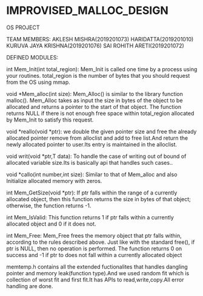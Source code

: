 # IMPROVISED_MALLOC_DESIGN
OS PROJECT

TEAM MEMBERS:
AKLESH MISHRA(2019201073)
HARIDATTA(2019201010)
KURUVA JAYA KRISHNA(2019201076)
SAI ROHITH ARETI(2019201072)

DEFINED MODULES:

int Mem_Init(int total_region):
Mem_Init is called one time by a process using your routines. total_region is the number of bytes that you should request from the OS using mmap.

void *Mem_alloc(int size):
Mem_Alloc() is similar to the library function malloc(). Mem_Alloc takes as input the size in bytes of the object to be allocated and returns a pointer to the start of that object. The function returns NULL if there is not enough free space within total_region allocated by Mem_Init to satisfy this request. 

void *reallo(void *ptr):
we double the given pointer size and free the already allocated pointer remove from alloclist and add to free list.And return the newly allocated pointer to user.Its entry is maintained in the alloclist.

void writ(void *ptr,T data):
To handle the case of writing out of bound of allocated variable size.Its is basically api that handles such cases..

void *callo(int number,int size):
Similar to that of Mem_alloc and also Initialize allocated memory with zeros. 

int Mem_GetSize(void *ptr):
If ptr falls within the range of a currently allocated object, then this function returns the size in bytes of that object; otherwise, the function returns -1.

int Mem_IsValid:
This function returns 1 if ptr falls within a currently allocated object and 0 if it does not.

int Mem_Free:
Mem_Free frees the memory object that ptr falls within, according to the rules described above. Just like with the standard free(), if ptr is NULL, then no operation is performed. The function returns 0 on success and -1 if ptr to does not fall within a currently allocated object


memtemp.h contains all the extended fuctionalites that handles dangling pointer and memory leak(function type).And we used random fit which is collection of worst fit and first fit.It has APIs to read,write,copy.All error handling are done. 
